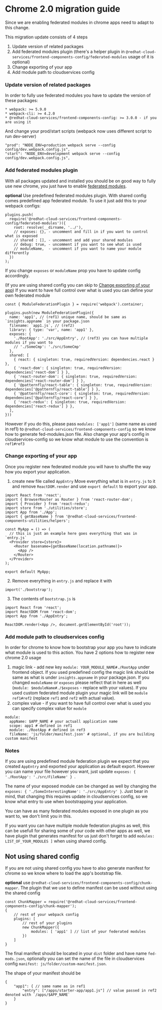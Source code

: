 # Chrome 2.0 migration guide

Since we are enabling federated modules in chrome apps need to adapt to this change.

This migration update consists of 4 steps
1) Update version of related packages
2) Add federated modules plugin (there's a helper plugin in `@redhat-cloud-services/frontend-components-config/federated-modules` usage of it is optional)
3) Change exporting of your app
4) Add module path to cloudservices config

### Update version of related packages
In order to fully use federated modules you have to update the version of these packages:
```
* webpack: >= 5.9.0
* webpack-cli: >= 4.2.0
* @redhat-cloud-services/frontend-components-config: >= 3.0.0 - if you are using it
```

And change your prod/start scripts (webpack now uses different script to run dev-server)
```
"prod": "NODE_ENV=production webpack serve --config config/dev.webpack.config.js",
"start": "NODE_ENV=development webpack serve --config config/dev.webpack.config.js",
```

### Add federated modules plugin
With all packages updated and installed you should be on good way to fully use new chrome, you just have to enable [federated modules](https://webpack.js.org/concepts/module-federation/).

**optional** Use predefined federated modules plugin. With shared config comes predefined app federated module. To use it just add this to your webpack configs:
```
plugins.push(
  require('@redhat-cloud-services/frontend-components-config/federated-modules')({
    root: resolve(__dirname, '../'),
    // exposes: {}, - uncomment and fill in if you want to control what is exposed
    // shared : [], - uncomment and add your shared modules
    // debug: true, - uncomment if you want to see what is used
    // moduleName,  - uncomment if you want to name your module differently 
  })
);
```

If you change `exposes` or `moduleName` prop you have to update config accordingly. 

(If you are using shared config you can skip to [Change exporting of your app](/RedHatInsights/insights-chrome/blob/master/docs/migrationGuide.md#Change-exporting-of-your-app))
If you want to have full control over what is used you can define your own federated module
```
const { ModuleFederationPlugin } = require('webpack').container;

plugins.push(new ModuleFederationPlugin({
  name: 'app1', // (ref1) unique name, should be same as `insights.appname` in your package.json
  filename: `app1.js`, // (ref2)
  library: { type: 'var', name: 'app1' },
  exposes: {
    './RootApp': './src/AppEntry', // (ref3) you can have multiple modules if you want to
    // './SomeCmp': './src/SomeCmp'
  },
  shared: [
    { react: { singleton: true, requiredVersion: dependencies.react } },
    { 'react-dom': { singleton: true, requiredVersion: dependencies['react-dom'] } },
    { 'react-router-dom': { singleton: true, requiredVersion: dependencies['react-router-dom'] } },
    { '@patternfly/react-table': { singleton: true, requiredVersion: dependencies['@patternfly/react-table'] } },
    { '@patternfly/react-core': { singleton: true, requiredVersion: dependencies['@patternfly/react-core'] } },
    { 'react-redux': { singleton: true, requiredVersion: dependencies['react-redux'] } },
  ],
}))
```

However if you do this, please pass `modules: ['app1']` (same name as used in ref1) to `@redhat-cloud-services/frontend-components-config` so we know how to generate fed-modules.json file. Also change your app's config in cloudservices-config so we know what module to use the convention is `ref1#ref3`

### Change exporting of your app

Once you register new federated module you will have to shuffle the way how you export your application.

1) create new file called `AppEntry`
Move everything what is in `entry.js` to it and remove `ReactDOM.render` and use `export default` to export your app.
```
import React from 'react';
import { BrowserRouter as Router } from 'react-router-dom';
import { Provider } from 'react-redux';
import store from './utilities/store';
import App from './App';
import { getBaseName } from '@redhat-cloud-services/frontend-components-utilities/helpers';

const MyApp = () => (
  // this is just an example here goes everything that was in `entry.js`
  <Provider store={store}>
    <Router basename={getBaseName(location.pathname)}>
      <App />
    </Router>
  </Provider>
);

export default MyApp;

```

2) Remove everything in `entry.js` and replace it with
```
import('./bootstrap');
```

3) The contents of `bootstrap.js` is
```
import React from 'react';
import ReactDOM from 'react-dom';
import App from './AppEntry';

ReactDOM.render(<App />, document.getElementById('root'));
```

### Add module path to cloudservices config

In order for chrome to know how to bootstrap your app you have to indicate what module is used to this action. You have 2 options how to register new chrome 2.0 usage

1) magic link - add new key `module: YOUR_MODULE_NAME#./RootApp` under frontend object. If you used predefined config the magic link should be same as what is under `insights.appname` in your package.json. If you changed `moduleName` or `exposes` please reflect that in here as well (`module: $moduleName#./$exposes` - replace with your values). If you used custom federated module plugin your magic link will be `module ref1#ref2` (replace `ref1` and `ref2` with actual value).
2) complex value - if you want to have full control over what is used you can specify complex value for `module`
```
module:
  appName: $APP_NAME # your actuall application name
  scope: app1 # defined in ref1
  module: ./RootApp # defined in ref3
  fileName: 'js/folder/manifest.json' # optional, if you are building custom manifest
```
### Notes

If you are using predefined module federation plugin we expect that you created `AppEntry` and exported your application as default export. However you can name your file however you want, just update `exposes: { './RootApp': './src/FileName' } `.

The name of your exposed module can be changed as well by changing the `exposes: { './SomeInterestingName': './src/AppEntry' }`. Just bear in mind, that changing this requires update in cloudservices config, so we know what entry to use when bootstrapping your application.

You can have as many federated modules exposed in one plugin as you want to, we don't limit you in this.

If you want you can have multiple module federation plugins as well, this can be usefull for sharing some of your code with other apps as well, we have plugin that generates manifest for us just don't forget to add `modules: LIST_OF_YOUR_MODULES ]` when using shared config.

## Not using shared config

If you are not using shared config you have to also generate manifest for chrome so we know where to load the app's bootstrap file.

**optional** use `@redhat-cloud-services/frontend-components-config/chunk-mapper`. The plugin that we use to define manifest can be used without using the shared config
```
const ChunkMapper = require('@redhat-cloud-services/frontend-components-config/chunk-mapper');
{
    // rest of your webpack config
    plugins: [
        // rest of your plugins
        new ChunkMapper({
            modules: [ 'app1' ] // list of your federated modules
        })
    ]
}
```

The final manifest should be located in your `dist` folder and have name `fed-mods.json`, optionally you can set the name of the file in cloudservices config `manifest: js/folder/custom-manifest.json`.

The shape of your manifest should be
```
{
    "app1": { // same name as in ref1
        "entry": ["/apps/starter-app/app1.js"] // value passed in ref2 denoted with `/apps/$APP_NAME`
    }
}
```
